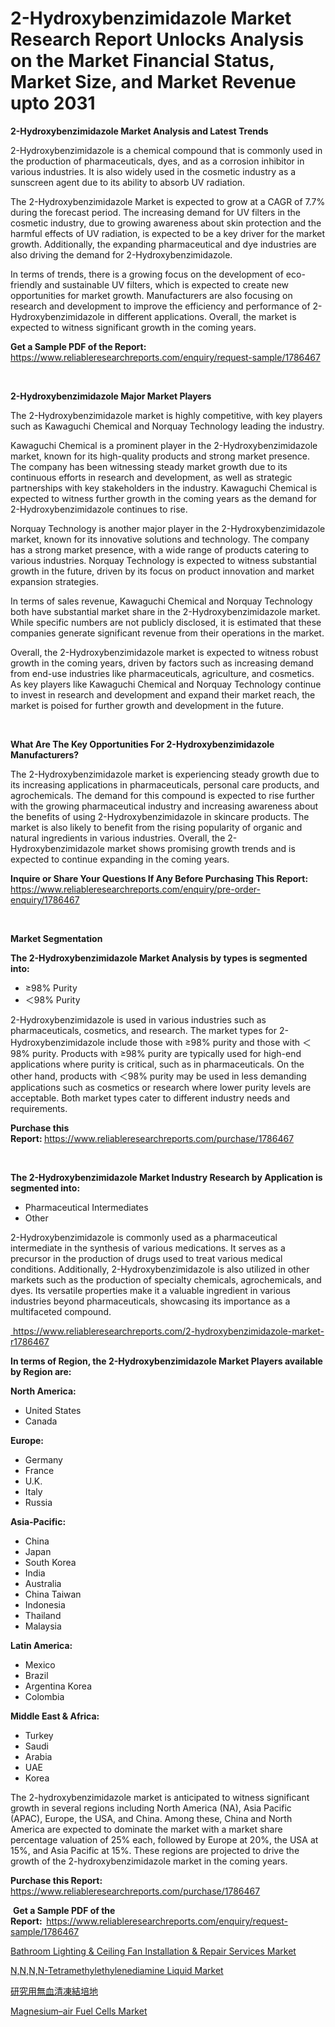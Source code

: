 <p><h1>2-Hydroxybenzimidazole Market Research Report Unlocks Analysis on the Market Financial Status, Market Size, and Market Revenue upto 2031</h1></p><p><strong>2-Hydroxybenzimidazole Market Analysis and Latest Trends</strong></p>
<p><p>2-Hydroxybenzimidazole is a chemical compound that is commonly used in the production of pharmaceuticals, dyes, and as a corrosion inhibitor in various industries. It is also widely used in the cosmetic industry as a sunscreen agent due to its ability to absorb UV radiation.</p><p>The 2-Hydroxybenzimidazole Market is expected to grow at a CAGR of 7.7% during the forecast period. The increasing demand for UV filters in the cosmetic industry, due to growing awareness about skin protection and the harmful effects of UV radiation, is expected to be a key driver for the market growth. Additionally, the expanding pharmaceutical and dye industries are also driving the demand for 2-Hydroxybenzimidazole.</p><p>In terms of trends, there is a growing focus on the development of eco-friendly and sustainable UV filters, which is expected to create new opportunities for market growth. Manufacturers are also focusing on research and development to improve the efficiency and performance of 2-Hydroxybenzimidazole in different applications. Overall, the market is expected to witness significant growth in the coming years.</p></p>
<p><strong>Get a Sample PDF of the Report:&nbsp;</strong> <a href="https://www.reliableresearchreports.com/enquiry/request-sample/1786467">https://www.reliableresearchreports.com/enquiry/request-sample/1786467</a></p>
<p>&nbsp;</p>
<p><strong>2-Hydroxybenzimidazole Major Market Players</strong></p>
<p><p>The 2-Hydroxybenzimidazole market is highly competitive, with key players such as Kawaguchi Chemical and Norquay Technology leading the industry. </p><p>Kawaguchi Chemical is a prominent player in the 2-Hydroxybenzimidazole market, known for its high-quality products and strong market presence. The company has been witnessing steady market growth due to its continuous efforts in research and development, as well as strategic partnerships with key stakeholders in the industry. Kawaguchi Chemical is expected to witness further growth in the coming years as the demand for 2-Hydroxybenzimidazole continues to rise.</p><p>Norquay Technology is another major player in the 2-Hydroxybenzimidazole market, known for its innovative solutions and technology. The company has a strong market presence, with a wide range of products catering to various industries. Norquay Technology is expected to witness substantial growth in the future, driven by its focus on product innovation and market expansion strategies.</p><p>In terms of sales revenue, Kawaguchi Chemical and Norquay Technology both have substantial market share in the 2-Hydroxybenzimidazole market. While specific numbers are not publicly disclosed, it is estimated that these companies generate significant revenue from their operations in the market.</p><p>Overall, the 2-Hydroxybenzimidazole market is expected to witness robust growth in the coming years, driven by factors such as increasing demand from end-use industries like pharmaceuticals, agriculture, and cosmetics. As key players like Kawaguchi Chemical and Norquay Technology continue to invest in research and development and expand their market reach, the market is poised for further growth and development in the future.</p></p>
<p>&nbsp;</p>
<p><strong>What Are The Key Opportunities For 2-Hydroxybenzimidazole Manufacturers?</strong></p>
<p><p>The 2-Hydroxybenzimidazole market is experiencing steady growth due to its increasing applications in pharmaceuticals, personal care products, and agrochemicals. The demand for this compound is expected to rise further with the growing pharmaceutical industry and increasing awareness about the benefits of using 2-Hydroxybenzimidazole in skincare products. The market is also likely to benefit from the rising popularity of organic and natural ingredients in various industries. Overall, the 2-Hydroxybenzimidazole market shows promising growth trends and is expected to continue expanding in the coming years.</p></p>
<p><strong>Inquire or Share Your Questions If Any Before Purchasing This Report:</strong> <a href="https://www.reliableresearchreports.com/enquiry/pre-order-enquiry/1786467">https://www.reliableresearchreports.com/enquiry/pre-order-enquiry/1786467</a></p>
<p>&nbsp;</p>
<p><strong>Market Segmentation</strong></p>
<p><strong>The 2-Hydroxybenzimidazole Market Analysis by types is segmented into:</strong></p>
<p><ul><li>≥98% Purity</li><li>＜98% Purity</li></ul></p>
<p><p>2-Hydroxybenzimidazole is used in various industries such as pharmaceuticals, cosmetics, and research. The market types for 2-Hydroxybenzimidazole include those with ≥98% purity and those with ＜98% purity. Products with ≥98% purity are typically used for high-end applications where purity is critical, such as in pharmaceuticals. On the other hand, products with ＜98% purity may be used in less demanding applications such as cosmetics or research where lower purity levels are acceptable. Both market types cater to different industry needs and requirements.</p></p>
<p><strong>Purchase this Report:&nbsp;</strong><a href="https://www.reliableresearchreports.com/purchase/1786467">https://www.reliableresearchreports.com/purchase/1786467</a></p>
<p>&nbsp;</p>
<p><strong>The 2-Hydroxybenzimidazole Market Industry Research by Application is segmented into:</strong></p>
<p><ul><li>Pharmaceutical Intermediates</li><li>Other</li></ul></p>
<p><p>2-Hydroxybenzimidazole is commonly used as a pharmaceutical intermediate in the synthesis of various medications. It serves as a precursor in the production of drugs used to treat various medical conditions. Additionally, 2-Hydroxybenzimidazole is also utilized in other markets such as the production of specialty chemicals, agrochemicals, and dyes. Its versatile properties make it a valuable ingredient in various industries beyond pharmaceuticals, showcasing its importance as a multifaceted compound.</p></p>
<p><a href="https://www.reliableresearchreports.com/2-hydroxybenzimidazole-market-r1786467">&nbsp;https://www.reliableresearchreports.com/2-hydroxybenzimidazole-market-r1786467</a></p>
<p><strong>In terms of Region, the 2-Hydroxybenzimidazole Market Players available by Region are:</strong></p>
<p>
    <p> <strong> North America: </strong>
        <ul>
            <li>United States</li>
            <li>Canada</li>
        </ul>
        </p> 
    <p> <strong> Europe: </strong>
        <ul>
            <li>Germany</li>
            <li>France</li>
            <li>U.K.</li>
            <li>Italy</li>
            <li>Russia</li>
        </ul>
        </p> 
    <p> <strong> Asia-Pacific: </strong>
        <ul>
            <li>China</li>
            <li>Japan</li>
            <li>South Korea</li>
            <li>India</li>
            <li>Australia</li>
            <li>China Taiwan</li>
            <li>Indonesia</li>
            <li>Thailand</li>
            <li>Malaysia</li>
        </ul>
        </p> 
    <p> <strong> Latin America: </strong>
        <ul>
            <li>Mexico</li>
            <li>Brazil</li>
            <li>Argentina Korea</li>
            <li>Colombia</li>
        </ul>
        </p> 
    <p> <strong> Middle East & Africa: </strong>
        <ul>
            <li>Turkey</li>
            <li>Saudi</li>
            <li>Arabia</li>
            <li>UAE</li>
            <li>Korea</li>
        </ul>
    </p>
    </p>
<p><p>The 2-hydroxybenzimidazole market is anticipated to witness significant growth in several regions including North America (NA), Asia Pacific (APAC), Europe, the USA, and China. Among these, China and North America are expected to dominate the market with a market share percentage valuation of 25% each, followed by Europe at 20%, the USA at 15%, and Asia Pacific at 15%. These regions are projected to drive the growth of the 2-hydroxybenzimidazole market in the coming years.</p></p>
<p><strong>Purchase this Report: </strong><a href="https://www.reliableresearchreports.com/purchase/1786467">https://www.reliableresearchreports.com/purchase/1786467</a></p>
<p>&nbsp;<strong>Get a Sample PDF of the Report:&nbsp;&nbsp;</strong><a href="https://www.reliableresearchreports.com/enquiry/request-sample/1786467">https://www.reliableresearchreports.com/enquiry/request-sample/1786467</a></p>
<p><strong></strong></p>
<p><p><a href="https://issuu.com/reportprime-2/docs/bathroom-lighting-ceiling-fan-installation-repair-">Bathroom Lighting & Ceiling Fan Installation & Repair Services Market</a></p><p><a href="https://medium.com/@tiannaorton6767/evaluating-global-n-n-n-n-tetramethylethylenediamine-liquid-market-trends-and-growth-opportunities-2667cc73a7f0">N,N,N,N-Tetramethylethylenediamine Liquid Market</a></p><p><a href="https://github.com/ycmtqqhvk3273/Market-Research-Report-List-3/blob/main/7721456127233.md">研究用無血清凍結培地</a></p><p><a href="https://medium.com/@jacobwilkins67/magnesium-air-fuel-cells-market-share-size-trends-industry-analysis-report-by-application-sea-7d2916633bf9">Magnesium–air Fuel Cells Market</a></p></p>